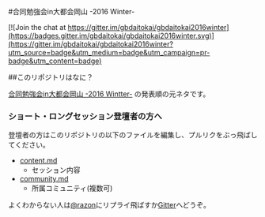 #合同勉強会in大都会岡山 -2016 Winter-

[![Join the chat at https://gitter.im/gbdaitokai/gbdaitokai2016winter](https://badges.gitter.im/gbdaitokai/gbdaitokai2016winter.svg)](https://gitter.im/gbdaitokai/gbdaitokai2016winter?utm_source=badge&utm_medium=badge&utm_campaign=pr-badge&utm_content=badge)

##このリポジトリはなに？

[合同勉強会in大都会岡山 -2016 Wintter-](http://gbdaitokai.doorkeeper.jp/events/46795) の発表順の元ネタです。  

### ショート・ロングセッション登壇者の方へ
登壇者の方はこのリポジトリの以下のファイルを編集し、プルリクをぶっ飛ばしてください。

- [content.md](https://github.com/gbdaitokai/gbdaitokai2016winter/blob/master/content.md)
  * セッション内容
- [community.md](https://github.com/gbdaitokai/gbdaitokai2016winter/blob/master/community.md)
  * 所属コミュニティ(複数可)

よくわからない人は[@razon](https://twitter.com/razon)にリプライ飛ばすか[Gitter](https://gitter.im/gbdaitokai/gbdaitokai2016winter)へどうぞ。
